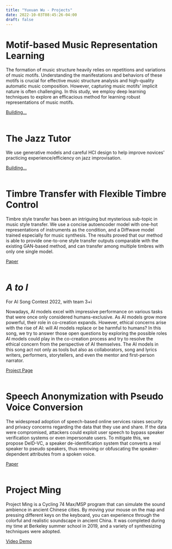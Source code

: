 ```yaml
---
title: "Yuxuan Wu - Projects"
date: 2022-10-03T08:45:26-04:00
draft: false
---
```


<head>
  <meta charset="utf-8">
  <link rel="stylesheet" href="card.css" media="all">
</head>



<!-- ## Motif Representation Learning, Master Thesis -->
<div class="card">
    <div class="card-image" style="background-image: url(motif.png)"></div>
    <div class="card-content">
        <h1>Motif-based Music Representation Learning</h1>
        <p>The formation of music structure heavily relies on repetitions and variations of music motifs. Understanding the manifestations and behaviors of these motifs is crucial for effective music structure analysis and high-quality automatic music composition. However, capturing music motifs' implicit nature is often challenging. In this study, we employ deep learning techniques to explore an efficacious method for learning robust representations of music motifs.</p>
        <div class="card-details">
        <div class="card-details-inner">
            <div class="read-more">
            <a class="button" href="">Building...</a>
            </div>
        </div>
        </div>
    </div>
</div>
<br />

<!-- ## The Jazz Tutor -->
<div class="card">
    <div class="card-image" style="background-image: url(jazztutor.jpg)"></div>
    <div class="card-content">
        <h1>The Jazz Tutor</h1>
        <p>We use generative models and careful HCI design to help improve novices' practicing experience/efficiency on jazz improvisation.</p>
        <div class="card-details">
        <div class="card-details-inner">
            <div class="read-more">
            <a class="button" href="">Building...</a>
            </div>
        </div>
        </div>
    </div>
</div>
<br />

<!-- ## Expressive Performance Generation -->
<!-- <div class="card">
    <div class="card-image" style="background-image: url(performance.jpg)"></div>
    <div class="card-content">
        <h1>Expressive Performance Generation</h1>
        <p>To generate stylistic expressive performance from MIDI, we first do performance analysis on the control signal level, and then use generative models to generate control signals. In the end, we will use an instrument model to synthesize music performance.</p>
        <div class="card-details">
        <div class="card-details-inner">
            <div class="read-more">
            <a class="button" href="">Building...</a>
            </div>
        </div>
        </div>
    </div>
</div>
<br /> -->

<!-- ## Timbre Transfer with Flexible Timbre Control  -->
<div class="card">
    <div class="card-image" style="background-image: url(transplayer.png)"></div>
    <div class="card-content">
        <h1>Timbre Transfer with Flexible Timbre Control</h1>
        <p>Timbre style transfer has been an intriguing but mysterious sub-topic in music style transfer. We use a concise autoencoder model with one-hot representations of instruments as the condition, and a Diffwave model trained especially for music synthesis. The results proved that our method is able to provide one-to-one style transfer outputs comparable with the existing GAN-based method, and can transfer among multiple timbres with only one single model.</p>
        <div class="card-details">
        <div class="card-details-inner">
            <div class="read-more">
            <a class="button" href="https://ieeexplore.ieee.org/document/10096233">Paper</a>
            </div>
        </div>
        </div>
    </div>
</div>
<br />

<!-- ## A to I -->
<div class="card">
    <div class="card-image" style="background-image: url(3+i.jpg)"></div>
    <div class="card-content">
        <h1><i>A to I</i></h1>
        <div class="subtitle">For AI Song Contest 2022, with team 3+i</div>
        <p>Nowadays, AI models excel with impressive performance on various tasks that were once only considered humans-exclusive. As AI models grow more powerful, their role in co-creation expands. However, ethical concerns arise with the rise of AI: will AI models replace or be harmful to humans? In this song, we try to answer those open questions by exploring the possible roles AI models could play in the co-creation process and try to resolve the ethical concern from the perspective of AI themselves. The AI models in this song act not only as tools but also as collaborators, song and lyrics writers, performers, storytellers, and even the mentor and first-person narrator.</p>
        <div class="card-details">
        <div class="card-details-inner">
            <div class="read-more">
            <a class="button" href="https://www.aisongcontest.com/participants-2022/3i">Project Page</a>
            </div>
        </div>
        </div>
    </div>
</div>
<br />

<!-- ## Speech Anonymization  -->
<div class="card">
    <div class="card-image" style="background-image: url(deid_vc.jpg)"></div>
    <div class="card-content">
        <h1>Speech Anonymization with Pseudo Voice Conversion</h1>
        <div class="subtitle"></div>
        <p>The widespread adoption of speech-based online services raises security and privacy concerns regarding the data that they use and share. If the data were compromised, attackers could exploit user speech to bypass speaker verification systems or even impersonate users. To mitigate this, we propose DeID-VC, a speaker de-identification system that converts a real speaker to pseudo speakers, thus removing or obfuscating the speaker-dependent attributes from a spoken voice.</p>
        <div class="card-details">
        <div class="card-details-inner">
            <div class="read-more">
            <a class="button" href="https://arxiv.org/pdf/2209.04530.pdf">Paper</a>
            </div>
        </div>
        </div>
    </div>
</div>
<br />

<!-- ## Project Ming -->
<div class="card">
    <div class="card-image" style="background-image: url(project_ming.png)"></div>
    <div class="card-content">
        <h1>Project Ming</h1>
        <div class="subtitle"></div>
        <p>Project Ming is a Cycling 74 Max/MSP program that can simulate the sound ambience in ancient Chinese cities. By moving your mouse on the map and pressing different keys on the keyboard, you can experience through the colorful and realistic soundscape in ancient China. It was completed during my time at Berkeley summer school in 2019, and a variety of synthesizing techniques were adopted.</p>
        <div class="card-details">
        <div class="card-details-inner">
            <div class="read-more">
            <a class="button" href="https://drive.google.com/file/d/1RO0CLQU-DuB6bjO2We0h0V2WVvcp9bqA/view?usp=sharing">Video Demo</a>
            </div>
        </div>
        </div>
    </div>
</div>
<br />

